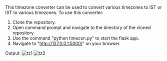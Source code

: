 This timezone converter can be used to convert various timezones to IST or IST to various timezones. 
To use this converter:
1. Clone the repository.
2. Open command prompt and navigate to the directory of the cloned repository.
3. Use the command "python timecon.py" to start the flask app.
4. Navigate to "http://127.0.0.1:5000/" on your browser.

Output:
![tz1](https://github.com/al1-cia/tzconverter_forIST/assets/140578698/49e6a915-8195-4f03-a942-db8197fa54d6)
![tz2](https://github.com/al1-cia/tzconverter_forIST/assets/140578698/84593259-bc08-43bb-80b5-a132bee36f3d)
